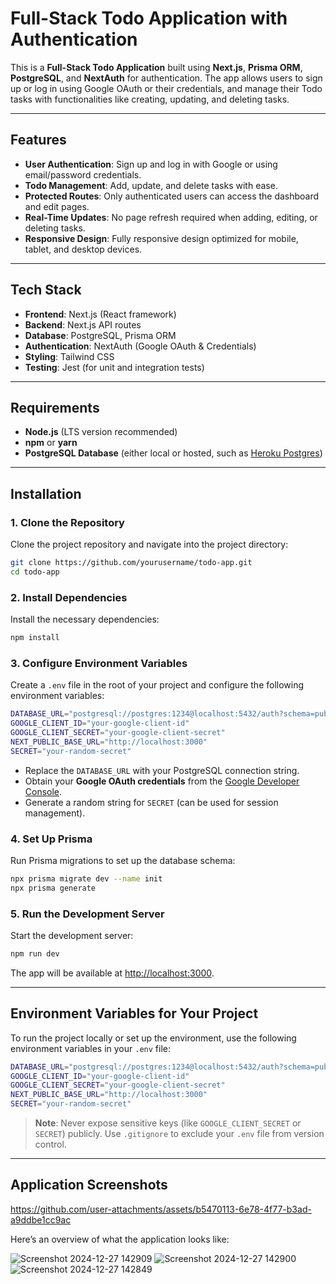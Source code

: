 # Full-Stack Todo Application with Authentication

This is a **Full-Stack Todo Application** built using **Next.js**, **Prisma ORM**, **PostgreSQL**, and **NextAuth** for authentication. The app allows users to sign up or log in using Google OAuth or their credentials, and manage their Todo tasks with functionalities like creating, updating, and deleting tasks.

---

## Features

- **User Authentication**: Sign up and log in with Google or using email/password credentials.
- **Todo Management**: Add, update, and delete tasks with ease.
- **Protected Routes**: Only authenticated users can access the dashboard and edit pages.
- **Real-Time Updates**: No page refresh required when adding, editing, or deleting tasks.
- **Responsive Design**: Fully responsive design optimized for mobile, tablet, and desktop devices.

---

## Tech Stack

- **Frontend**: Next.js (React framework)
- **Backend**: Next.js API routes
- **Database**: PostgreSQL, Prisma ORM
- **Authentication**: NextAuth (Google OAuth & Credentials)
- **Styling**: Tailwind CSS
- **Testing**: Jest (for unit and integration tests)

---

## Requirements

- **Node.js** (LTS version recommended)
- **npm** or **yarn**
- **PostgreSQL Database** (either local or hosted, such as [Heroku Postgres](https://www.heroku.com/postgres))

---

## Installation

### 1. Clone the Repository

Clone the project repository and navigate into the project directory:

```bash
git clone https://github.com/yourusername/todo-app.git
cd todo-app
```

### 2. Install Dependencies

Install the necessary dependencies:

```bash
npm install
```

### 3. Configure Environment Variables

Create a `.env` file in the root of your project and configure the following environment variables:

```bash
DATABASE_URL="postgresql://postgres:1234@localhost:5432/auth?schema=public"
GOOGLE_CLIENT_ID="your-google-client-id"
GOOGLE_CLIENT_SECRET="your-google-client-secret"
NEXT_PUBLIC_BASE_URL="http://localhost:3000"
SECRET="your-random-secret"
```

- Replace the `DATABASE_URL` with your PostgreSQL connection string.
- Obtain your **Google OAuth credentials** from the [Google Developer Console](https://console.developers.google.com/).
- Generate a random string for `SECRET` (can be used for session management).

### 4. Set Up Prisma

Run Prisma migrations to set up the database schema:

```bash
npx prisma migrate dev --name init
npx prisma generate
```

### 5. Run the Development Server

Start the development server:

```bash
npm run dev
```

The app will be available at [http://localhost:3000](http://localhost:3000).

---

## Environment Variables for Your Project

To run the project locally or set up the environment, use the following environment variables in your `.env` file:

```bash
DATABASE_URL="postgresql://postgres:1234@localhost:5432/auth?schema=public"
GOOGLE_CLIENT_ID="your-google-client-id"
GOOGLE_CLIENT_SECRET="your-google-client-secret"
NEXT_PUBLIC_BASE_URL="http://localhost:3000"
SECRET="your-random-secret"
```

> **Note**: Never expose sensitive keys (like `GOOGLE_CLIENT_SECRET` or `SECRET`) publicly. Use `.gitignore` to exclude your `.env` file from version control.

---

## Application Screenshots


https://github.com/user-attachments/assets/b5470113-6e78-4f77-b3ad-a9ddbe1cc9ac


Here’s an overview of what the application looks like:

![Screenshot 2024-12-27 142909](https://github.com/user-attachments/assets/86ab29d8-870f-4260-a47b-085140c55f81)
![Screenshot 2024-12-27 142900](https://github.com/user-attachments/assets/8c19924d-3fba-43d3-b01d-dc696cd415e0)
![Screenshot 2024-12-27 142849](https://github.com/user-attachments/assets/b841092c-1ffc-4d57-8f17-f0c66efa34a4)


